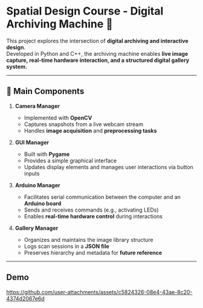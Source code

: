 # Spatial Design Course - Digital Archiving Machine 📂

This project explores the intersection of **digital archiving and interactive design**.  
Developed in Python and C++, the archiving machine enables **live image capture, real-time hardware interaction, and a structured digital gallery system.**  

---

## 🔧 Main Components

1. **Camera Manager**  
   - Implemented with **OpenCV**  
   - Captures snapshots from a live webcam stream  
   - Handles **image acquisition** and **preprocessing tasks**

2. **GUI Manager**  
   - Built with **Pygame**  
   - Provides a simple graphical interface  
   - Updates display elements and manages user interactions via button inputs  

3. **Arduino Manager**  
   - Facilitates serial communication between the computer and an **Arduino board**  
   - Sends and receives commands (e.g., activating LEDs)  
   - Enables **real-time hardware control** during interactions  

4. **Gallery Manager**  
   - Organizes and maintains the image library structure  
   - Logs scan sessions in a **JSON file**  
   - Preserves hierarchy and metadata for **future reference**

---

## Demo

https://github.com/user-attachments/assets/c5824326-08e4-43ae-8c20-4374d2067e6d



